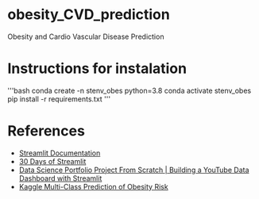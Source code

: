 # obesity_CVD_prediction
 Obesity and Cardio Vascular Disease Prediction

# Instructions for instalation

'''bash
conda create -n stenv_obes python=3.8
conda activate stenv_obes
pip install -r requirements.txt
'''

# References
- [Streamlit Documentation](https://docs.streamlit.io/library/api-reference/widgets)
- [30 Days of Streamlit](https://30days.streamlit.app/)
- [Data Science Portfolio Project From Scratch | Building a YouTube Data Dashboard with Streamlit](https://www.youtube.com/watch?v=Yk-unX4KnV4)
- [Kaggle Multi-Class Prediction of Obesity Risk](https://www.kaggle.com/competitions/playground-series-s4e2/data?select=test.csv)
